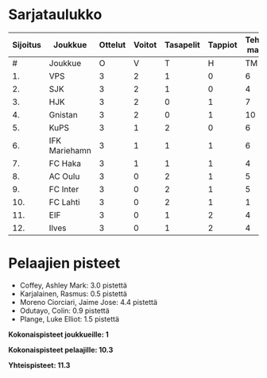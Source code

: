 # Sarjataulukko
| Sijoitus | Joukkue | Ottelut | Voitot | Tasapelit | Tappiot | Tehdyt maalit | Päästetyt maalit | Maaliero | Pisteet |
|----------|---------|---------|--------|-----------|---------|----------------|-------------------|----------|---------|
|# | Joukkue | O | V | T | H | TM | PM | ME | S | L | L% | R | KK | PK | PA | P|
|1. | VPS | 3 | 2 | 1 | 0 | 6 | 4 | 2 | 5 | 31 | 19,35 | 32 | 4 | 0 | 8 | 7|
|2. | SJK | 3 | 2 | 1 | 0 | 4 | 2 | 2 | 2 | 37 | 10,81 | 42 | 5 | 0 | 4 | 7|
|3. | HJK | 3 | 2 | 0 | 1 | 7 | 4 | 3 | 6 | 50 | 14,00 | 43 | 6 | 0 | 5 | 6|
|4. | Gnistan | 3 | 2 | 0 | 1 | 10 | 8 | 2 | 6 | 21 | 47,62 | 55 | 12 | 0 | 2 | 6|
|5. | KuPS | 3 | 1 | 2 | 0 | 6 | 4 | 2 | 4 | 34 | 17,65 | 37 | 5 | 0 | 4 | 5|
|6. | IFK Mariehamn | 3 | 1 | 1 | 1 | 6 | 6 | 0 | 0 | 26 | 23,08 | 36 | 8 | 0 | 1 | 4|
|7. | FC Haka | 3 | 1 | 1 | 1 | 4 | 4 | 0 | 4 | 29 | 13,79 | 37 | 7 | 1 | 8 | 4|
|8. | AC Oulu | 3 | 0 | 2 | 1 | 5 | 6 | -1 | 4 | 36 | 13,89 | 41 | 9 | 0 | 6 | 2|
|9. | FC Inter | 3 | 0 | 2 | 1 | 5 | 6 | -1 | 4 | 27 | 18,52 | 29 | 7 | 0 | 8 | 2|
|10. | FC Lahti | 3 | 0 | 2 | 1 | 1 | 5 | -4 | 0 | 35 | 2,86 | 22 | 5 | 0 | 6 | 2|
|11. | EIF | 3 | 0 | 1 | 2 | 4 | 6 | -2 | 3 | 22 | 18,18 | 34 | 9 | 0 | 2 | 1|
|12. | Ilves | 3 | 0 | 1 | 2 | 4 | 7 | -3 | 4 | 46 | 8,70 | 39 | 10 | 1 | 2 | 1|

# Pelaajien pisteet
* Coffey, Ashley Mark: 3.0 pistettä
* Karjalainen, Rasmus: 0.5 pistettä
* Moreno Ciorciari, Jaime Jose: 4.4 pistettä
* Odutayo, Colin: 0.9 pistettä
* Plange, Luke Elliot: 1.5 pistettä

**Kokonaispisteet joukkueille: 1**

**Kokonaispisteet pelaajille: 10.3**

**Yhteispisteet: 11.3**
